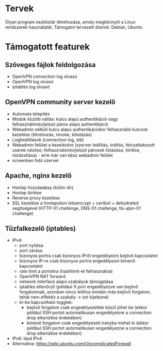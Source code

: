 # Tervek

Olyan program eszköztár létrehozása, amely megkönnyíti a Linux rendszerek használatát.
Támogatni tervezett distrok: Debian, Ubuntu

# Támogatott featurek

## Szöveges fájlok feldolgozása
- OpenVPN connection log olvasó
- OpenVPN log olvasó
- iptables log olvasó

## OpenVPN community server kezelő
- Automata telepítés
- Módok közötti váltás: kulcs alapú authentikáció vagy felhasználónév/jelszó páros alapú authentikáció
- Webadmin nélküli kulcs alapú authentikációkor felhasználói kulcsok kezelése (létrehozás, revoke, kilistázás)
- Logbeállítások (connection log, stb)
- Webadmin felület a kezelésére (szerver leállítás, indítás, felcsatlakozott userek nézése; felhasználónév/jelszó párosok listázása, törlése, módosítása) - erre már van kész webadmin felület
- screenben futó szerver

## Apache, nginx kezelő
- Honlap hozzáadása (külön dir)
- Honlap törlése
- Reverse proxy kezelése
- SSL kezelése a honlapokon letsencrypt + certbot + dehydrated segítségével (HTTP-01 challenge, DNS-01 challenge, tls-alpn-01 challenge)

## Tűzfalkezelő (iptables)
- IPv4:
  - port nyitása
  - port zárása
  - bizonyos portra csak bizonyos IPről engedélyezni bejövő kapcsolatot
  - bizonyos IP-re csak bizonyos portra engedélyezni kimenő kapcsolatot
  - rate limit a portokra (hashlimit-et felhasználva)
  - OpenVPN NAT forward
  - network interface alapú szabályok támogatása
  - iptables ellenőrző (például X port engedélyezve van bejövő forgalomnak, azonban nincs letiltva minden más bejövő forgalom, tehát nem effektív a szabály -> ezt kijelezné)
  - ki-be kapcsolható togglek:
    - bejövő forgalom csak engedélyezettek közül jöhet be (ekkor például SSH portot automatikusan engedélyezne a connection drop elkerülése érdekében)
    - kimenő forgalom csak engedélyezett irányba mehet ki (ekkor például SSH portot automatikusan engedélyezne a connection drop elkerülése érdekében)
- IPv6: lásd IPv4
- Alternatíva: https://wiki.ubuntu.com/UncomplicatedFirewall


